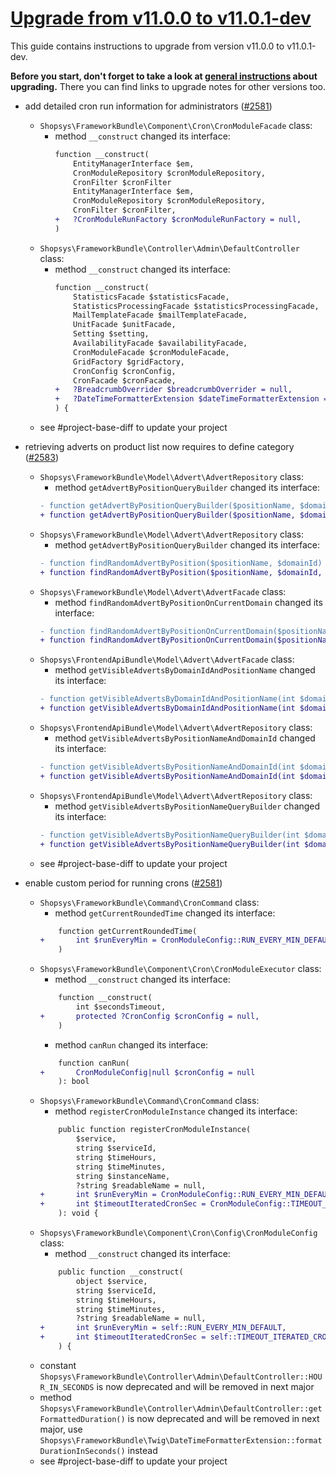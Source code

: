 # [Upgrade from v11.0.0 to v11.0.1-dev](https://github.com/shopsys/shopsys/compare/v11.0.0...master)

This guide contains instructions to upgrade from version v11.0.0 to v11.0.1-dev.

**Before you start, don't forget to take a look at [general instructions](https://github.com/shopsys/shopsys/blob/7.3/UPGRADE.md) about upgrading.**
There you can find links to upgrade notes for other versions too.

- add detailed cron run information for administrators ([#2581](https://github.com/shopsys/shopsys/pull/2581))
    - `Shopsys\FrameworkBundle\Component\Cron\CronModuleFacade` class:
        - method `__construct` changed its interface:
          ```diff
          function __construct(
              EntityManagerInterface $em,
              CronModuleRepository $cronModuleRepository,
              CronFilter $cronFilter
              EntityManagerInterface $em,
              CronModuleRepository $cronModuleRepository,
              CronFilter $cronFilter,
          +   ?CronModuleRunFactory $cronModuleRunFactory = null,
          )
          ```
    - `Shopsys\FrameworkBundle\Controller\Admin\DefaultController` class:
        - method `__construct` changed its interface:
          ```diff
          function __construct(
              StatisticsFacade $statisticsFacade,
              StatisticsProcessingFacade $statisticsProcessingFacade,
              MailTemplateFacade $mailTemplateFacade,
              UnitFacade $unitFacade,
              Setting $setting,
              AvailabilityFacade $availabilityFacade,
              CronModuleFacade $cronModuleFacade,
              GridFactory $gridFactory,
              CronConfig $cronConfig,
              CronFacade $cronFacade,
          +   ?BreadcrumbOverrider $breadcrumbOverrider = null,
          +   ?DateTimeFormatterExtension $dateTimeFormatterExtension = null,
          ) {
          ```
    - see #project-base-diff to update your project

- retrieving adverts on product list now requires to define category ([#2583](https://github.com/shopsys/shopsys/pull/2583))
    - `Shopsys\FrameworkBundle\Model\Advert\AdvertRepository` class:
        - method `getAdvertByPositionQueryBuilder` changed its interface:
        ```diff
        - function getAdvertByPositionQueryBuilder($positionName, $domainId)
        + function getAdvertByPositionQueryBuilder($positionName, $domainId, $category = null)
        ```
    - `Shopsys\FrameworkBundle\Model\Advert\AdvertRepository` class:
        - method `getAdvertByPositionQueryBuilder` changed its interface:
        ```diff
        - function findRandomAdvertByPosition($positionName, $domainId)
        + function findRandomAdvertByPosition($positionName, $domainId, $category = null)
        ```
    - `Shopsys\FrameworkBundle\Model\Advert\AdvertFacade` class:
        - method `findRandomAdvertByPositionOnCurrentDomain` changed its interface:
        ```diff
        - function findRandomAdvertByPositionOnCurrentDomain($positionName)
        + function findRandomAdvertByPositionOnCurrentDomain($positionName, $category = null)
        ```
    - `Shopsys\FrontendApiBundle\Model\Advert\AdvertFacade` class:
        - method `getVisibleAdvertsByDomainIdAndPositionName` changed its interface:
        ```diff
        - function getVisibleAdvertsByDomainIdAndPositionName(int $domainId, string $positionName): array
        + function getVisibleAdvertsByDomainIdAndPositionName(int $domainId, string $positionName, ?Category $category = null): array
        ```
    - `Shopsys\FrontendApiBundle\Model\Advert\AdvertRepository` class:
        - method `getVisibleAdvertsByPositionNameAndDomainId` changed its interface:
        ```diff
        - function getVisibleAdvertsByPositionNameAndDomainId(int $domainId, string $positionName): array
        + function getVisibleAdvertsByPositionNameAndDomainId(int $domainId, string $positionName, ?Category $category = null): array
        ```
    - `Shopsys\FrontendApiBundle\Model\Advert\AdvertRepository` class:
        - method `getVisibleAdvertsByPositionNameQueryBuilder` changed its interface:
        ```diff
        - function getVisibleAdvertsByPositionNameQueryBuilder(int $domainId, string $positionName)
        + function getVisibleAdvertsByPositionNameQueryBuilder(int $domainId, string $positionName, ?Category $category = null)
        ```
    - see #project-base-diff to update your project
- enable custom period for running crons ([#2581](https://github.com/shopsys/shopsys/pull/2581))
    - `Shopsys\FrameworkBundle\Command\CronCommand` class:
        - method `getCurrentRoundedTime` changed its interface:
        ```diff
            function getCurrentRoundedTime(
        +       int $runEveryMin = CronModuleConfig::RUN_EVERY_MIN_DEFAULT
            )
        ```
    - `Shopsys\FrameworkBundle\Component\Cron\CronModuleExecutor` class:
        - method `__construct` changed its interface:
        ```diff
            function __construct(
                int $secondsTimeout,
        +       protected ?CronConfig $cronConfig = null,
            )
        ```
        - method `canRun` changed its interface:
        ```diff
            function canRun(
        +       CronModuleConfig|null $cronConfig = null
            ): bool
        ```
    - `Shopsys\FrameworkBundle\Command\CronCommand` class:
        - method `registerCronModuleInstance` changed its interface:
        ```diff
            public function registerCronModuleInstance(
                $service,
                string $serviceId,
                string $timeHours,
                string $timeMinutes,
                string $instanceName,
                ?string $readableName = null,
        +       int $runEveryMin = CronModuleConfig::RUN_EVERY_MIN_DEFAULT,
        +       int $timeoutIteratedCronSec = CronModuleConfig::TIMEOUT_ITERATED_CRON_SEC_DEFAULT
            ): void {
        ```
    - `Shopsys\FrameworkBundle\Component\Cron\Config\CronModuleConfig` class:
        - method `__construct` changed its interface:
        ```diff
            public function __construct(
                object $service,
                string $serviceId,
                string $timeHours,
                string $timeMinutes,
                ?string $readableName = null,
        +       int $runEveryMin = self::RUN_EVERY_MIN_DEFAULT,
        +       int $timeoutIteratedCronSec = self::TIMEOUT_ITERATED_CRON_SEC_DEFAULT,
            ) {
        ```
    - constant `Shopsys\FrameworkBundle\Controller\Admin\DefaultController::HOUR_IN_SECONDS` is now deprecated and will be removed in next major
    - method `Shopsys\FrameworkBundle\Controller\Admin\DefaultController::getFormattedDuration()` is now deprecated and will be removed in next major, use `Shopsys\FrameworkBundle\Twig\DateTimeFormatterExtension::formatDurationInSeconds()` instead
    - see #project-base-diff to update your project
